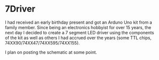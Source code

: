 # 7Driver

I had received an early birthday present and got an Arduno Uno kit from a family member. Since being an electronics hobbyist for over 15 years, the next day I decided to create a 7 segment LED driver using the components of the kit as well as others I had accrued over the years (some TTL chips, 74XX90/74XX47/74XX595/74XX155).

I plan on posting the schematic at some point.
